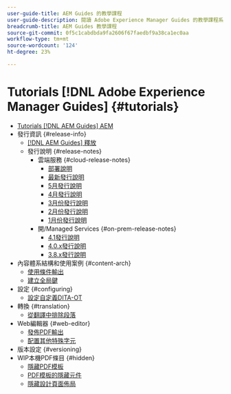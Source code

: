 ```yaml
---
user-guide-title: AEM Guides 的教學課程
user-guide-description: 閱讀 Adobe Experience Manager Guides 的教學課程系列。
breadcrumb-title: AEM Guides 教學課程
source-git-commit: 0f5c1cabdbda9fa2606f67faedbf9a38ca1ec0aa
workflow-type: tm+mt
source-wordcount: '124'
ht-degree: 23%

---
```



# Tutorials [!DNL Adobe Experience Manager Guides] {#tutorials}

+ [Tutorials [!DNL AEM Guides] AEM](overview.md)
+ 發行資訊 {#release-info}
   + [[!DNL AEM Guides] 釋放](./release-info/latest-release-info.md)
   + 發行說明 {#release-notes}
      + 雲端服務 {#cloud-release-notes}
         + [部署說明](./release-info/deploy-xml-on-aemaacs.md)
         + [最新發行說明](./release-info/release-notes-2022.8.0.md)
         + [5月發行說明](./release-info/release-notes-2022.5.0.md)
         + [4月發行說明](./release-info/release-notes-2022.4.0.md)
         + [3月份發行說明](./release-info/release-notes-2022.3.0.md)
         + [2月份發行說明](./release-info/release-notes-2022.2.0.md)
         + [1月份發行說明](./release-info/release-notes-2022.1.0.md)
      + 開/Managed Services {#on-prem-release-notes}
         + [4.1發行說明](./release-info/release-notes-4.1.md)
         + [4.0.x發行說明](https://helpx.adobe.com/xml-documentation-for-experience-manager/release-note/release-notes-xml-documentation-solution-4-0.html)
         + [3.8.x發行說明](https://helpx.adobe.com/xml-documentation-for-experience-manager/release-note/release-notes-xml-documentation-solution-3-8.html)
+ 內容體系結構和使用案例 {#content-arch}
   + [使用條件輸出](./content-architecture/create-and-use-conditions.md)
   + [建立全局鍵](./content-architecture/create-global-keys.md)
+ 設定 {#configuring}
   + [設定自定義DITA-OT](./configuring/setup-a-custom-dita-ot.md)
+ 轉換 {#translation}
   + [從翻譯中排除段落](./translation/exclude-paragraphs-from-translation.md)
+ Web編輯器 {#web-editor}
   + [發佈PDF輸出](./web-editor/native-pdf-web-editor.md)
   + [配置其他特殊字元](./web-editor/configure-additional-special-characters.md)
+ 版本設定 {#versioning}
+ WIP本機PDF條目 {#hidden}
   + [隱藏PDF模板](./native-pdf/pdf-template.md)
   + [PDF模板的隱藏元件](./native-pdf/components-pdf-template.md)
   + [隱藏設計頁面佈局](./native-pdf/design-page-layout.md)